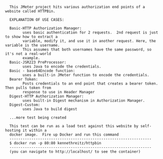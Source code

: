       This JMeter project hits various authorization end points of a website called HTTPBin. 
      
      EXPLANATION OF USE CASES:
      
      Basic-HTTP Authorization Manager:
            uses basic authentication for 2 requests.  2nd request is just to show how to extract a 
            variable, modify it, and use it in another request. Here, the variable is the username.
            This assumes that both usernames have the same password, so it's not a real-world
            example.
      Basic-JSR223 PreProcessor:
            uses Java to encode the credentials.
      Basic - base64Encode function:
            uses a built-in JMeter function to encode the credentials.
      Bearer Token:
            Posts credentials to an end point that creates a bearer token.  Then pulls token from
            response to use in Header Manager
      Digest-HTTP Authorization Manager:
            uses built-in Digest mechanism in Authorization Manager.
      Digest-Custom:
            uses Java to build digest
            
      ...more test being created
      
      This test can be run as a load test against this website by self-hosting it within a 
      docker image.  Fire up Docker and run this command
      -----------------------------------------------------------------
      $ docker run -p 80:80 kennethreitz/httpbin
      -----------------------------------------------------------------
      (you can navigate to http://localhost/ to see the container)
   
